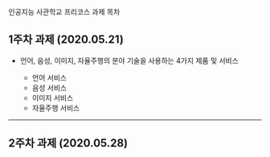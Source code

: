 인공지능 사관학교 프리코스 과제 목차

## 1주차 과제 (2020.05.21)
* 언어, 음성, 이미지, 자율주행의 분야 기술을 사용하는 4가지 제품 및 서비스

  * 언어 서비스
  * 음성 서비스
  * 이미지 서비스
  * 자율주행 서비스

------------------------------------------------------------------------
## 2주차 과제 (2020.05.28)
